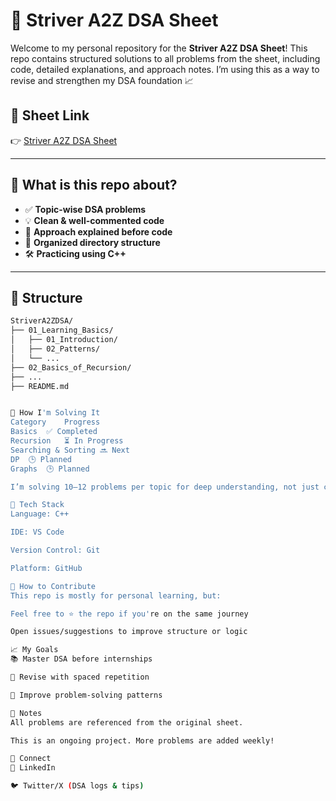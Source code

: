 # 📘 Striver A2Z DSA Sheet

Welcome to my personal repository for the **Striver A2Z DSA Sheet**! This repo contains structured solutions to all problems from the sheet, including code, detailed explanations, and approach notes. I’m using this as a way to revise and strengthen my DSA foundation 📈

## 🔗 Sheet Link
👉 [Striver A2Z DSA Sheet](https://takeuforward.org/interviews/strivers-sde-sheet-top-coding-interview-problems/)

---

## 📌 What is this repo about?

- ✅ **Topic-wise DSA problems**
- 💡 **Clean & well-commented code**
- 🧠 **Approach explained before code**
- 📂 **Organized directory structure**
- 🛠️ **Practicing using C++**

---

## 🧱 Structure

```bash
StriverA2ZDSA/
├── 01_Learning_Basics/
│   ├── 01_Introduction/
│   ├── 02_Patterns/
│   └── ...
├── 02_Basics_of_Recursion/
├── ...
├── README.md


🧠 How I'm Solving It
Category	Progress
Basics	✅ Completed
Recursion	⏳ In Progress
Searching & Sorting	🔜 Next
DP	🕒 Planned
Graphs	🕒 Planned

I’m solving 10–12 problems per topic for deep understanding, not just completion.

🧰 Tech Stack
Language: C++

IDE: VS Code

Version Control: Git

Platform: GitHub

🔄 How to Contribute
This repo is mostly for personal learning, but:

Feel free to ⭐ the repo if you're on the same journey

Open issues/suggestions to improve structure or logic

📈 My Goals
📚 Master DSA before internships

🔁 Revise with spaced repetition

🧪 Improve problem-solving patterns

📌 Notes
All problems are referenced from the original sheet.

This is an ongoing project. More problems are added weekly!

📩 Connect
🔗 LinkedIn

🐦 Twitter/X (DSA logs & tips)

